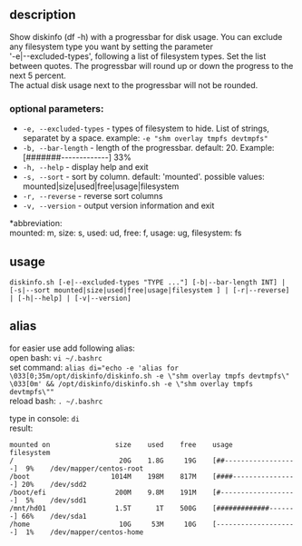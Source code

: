 ## description
Show diskinfo (df -h) with a progressbar for disk usage. You can exclude any filesystem type you want by setting the parameter <br>
'-e|--excluded-types', following a list of filesystem types. Set the list between quotes. The progressbar will round up or down the progress to the next 5 percent.<br>
The actual disk usage next to the progressbar will not be rounded.<br>

### optional parameters:
* `-e, --excluded-types` - types of filesystem to hide. List of strings, separatet by a space. example: `-e "shm overlay tmpfs devtmpfs"`
* `-b, --bar-length` - length of the progressbar. default: 20. Example: [#######-------------] 33%
* `-h, --help` - display help and exit
* `-s, --sort` - sort by column. default:  'mounted'. possible values: mounted|size|used|free|usage|filesystem
* `-r, --reverse` - reverse sort columns
* `-v, --version` - output version information and exit

*abbreviation:<br>
 mounted: m, size: s, used: ud, free: f, usage: ug, filesystem: fs

## usage
`diskinfo.sh [-e|--excluded-types "TYPE ..."] [-b|--bar-length INT] | [-s|--sort mounted|size|used|free|usage|filesystem ] | [-r|--reverse] | [-h|--help] | [-v|--version]`

## alias
for easier use add following alias:<br>
open bash: `vi ~/.bashrc`<br>
set command: `alias di="echo -e 'alias for \033[0;35m/opt/diskinfo/diskinfo.sh -e \"shm overlay tmpfs devtmpfs\" \033[0m' && /opt/diskinfo/diskinfo.sh -e \"shm overlay tmpfs devtmpfs\""
`<br>
reload bash: `. ~/.bashrc`

type in console: `di`<br>
result:<br>
```
mounted on                size    used    free    usage                         filesystem
/                          20G    1.8G     19G    [##------------------]  9%    /dev/mapper/centos-root
/boot                    1014M    198M    817M    [####----------------] 20%    /dev/sdd2
/boot/efi                 200M    9.8M    191M    [#-------------------]  5%    /dev/sdd1
/mnt/hd01                 1.5T      1T    500G    [#############-------] 66%    /dev/sda1
/home                      10G     53M     10G    [--------------------]  1%    /dev/mapper/centos-home
```



